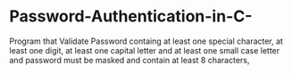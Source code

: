 # Password-Authentication-in-C-
Program that Validate Password containg at least one special character, at least one digit, at least one capital letter and at least one small case letter and password must be masked and contain at least 8 characters,
